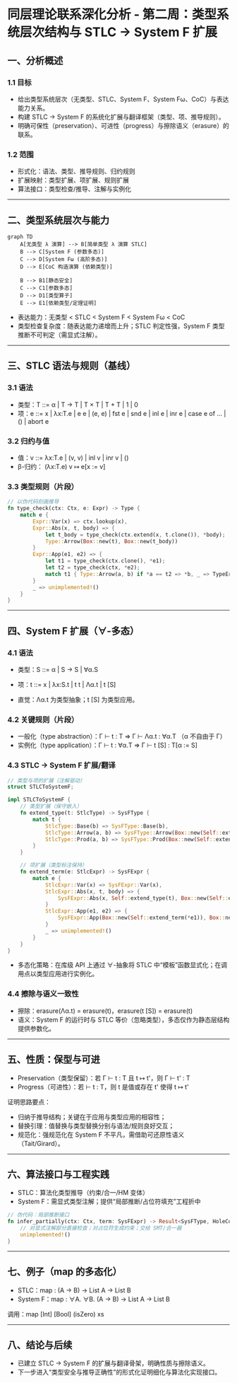 # 同层理论联系深化分析 - 第二周：类型系统层次结构与 STLC → System F 扩展

## 一、分析概述

### 1.1 目标

- 给出类型系统层次（无类型、STLC、System F、System Fω、CoC）与表达能力关系。
- 构建 STLC → System F 的系统化扩展与翻译框架（类型、项、推导规则）。
- 明确可保性（preservation）、可进性（progress）与擦除语义（erasure）的联系。

### 1.2 范围

- 形式化：语法、类型、推导规则、归约规则
- 扩展映射：类型扩展、项扩展、规则扩展
- 算法接口：类型检查/推导、注解与实例化

---

## 二、类型系统层次与能力

```mermaid
graph TD
    A[无类型 λ 演算] --> B[简单类型 λ 演算 STLC]
    B --> C[System F (参数多态)]
    C --> D[System Fω (高阶多态)]
    D --> E[CoC 构造演算 (依赖类型)]

    B --> B1[静态安全]
    C --> C1[参数多态]
    D --> D1[类型算子]
    E --> E1[依赖类型/定理证明]
```

- 表达能力：无类型 < STLC < System F < System Fω < CoC
- 类型检查复杂度：随表达能力递增而上升；STLC 判定性强，System F 类型推断不可判定（需显式注解）。

---

## 三、STLC 语法与规则（基线）

### 3.1 语法

- 类型：T ::= α | T → T | T × T | T + T | 1 | 0
- 项：e ::= x | λx:T.e | e e | (e, e) | fst e | snd e | inl e | inr e | case e of ... | () | abort e

### 3.2 归约与值

- 值：v ::= λx:T.e | (v, v) | inl v | inr v | ()
- β-归约： (λx:T.e) v ↦ e[x := v]

### 3.3 类型规则（片段）

```rust
// 以伪代码刻画推导
fn type_check(ctx: Ctx, e: Expr) -> Type {
    match e {
        Expr::Var(x) => ctx.lookup(x),
        Expr::Abs(x, t, body) => {
            let t_body = type_check(ctx.extend(x, t.clone()), *body);
            Type::Arrow(Box::new(t), Box::new(t_body))
        }
        Expr::App(e1, e2) => {
            let t1 = type_check(ctx.clone(), *e1);
            let t2 = type_check(ctx, *e2);
            match t1 { Type::Arrow(a, b) if *a == t2 => *b, _ => TypeError }
        }
        _ => unimplemented!()
    }
}
```

---

## 四、System F 扩展（∀-多态）

### 4.1 语法

- 类型：S ::= α | S → S | ∀α.S
- 项：t ::= x | λx:S.t | t t | Λα.t | t [S]

- 直觉：Λα.t 为类型抽象；t [S] 为类型应用。

### 4.2 关键规则（片段）

- 一般化（type abstraction）：Γ ⊢ t : T  ⇒  Γ ⊢ Λα.t : ∀α.T  （α 不自由于 Γ）
- 实例化（type application）：Γ ⊢ t : ∀α.T  ⇒  Γ ⊢ t [S] : T[α := S]

### 4.3 STLC → System F 扩展/翻译

```rust
// 类型与项的扩展（注解驱动）
struct STLCToSystemF;

impl STLCToSystemF {
    // 类型扩展（保守嵌入）
    fn extend_type(t: StlcType) -> SysFType {
        match t {
            StlcType::Base(b) => SysFType::Base(b),
            StlcType::Arrow(a, b) => SysFType::Arrow(Box::new(Self::extend_type(*a)), Box::new(Self::extend_type(*b))),
            StlcType::Prod(a, b) => SysFType::Prod(Box::new(Self::extend_type(*a)), Box::new(Self::extend_type(*b))),
        }
    }

    // 项扩展（类型标注保持）
    fn extend_term(e: StlcExpr) -> SysFExpr {
        match e {
            StlcExpr::Var(x) => SysFExpr::Var(x),
            StlcExpr::Abs(x, t, body) => {
                SysFExpr::Abs(x, Self::extend_type(t), Box::new(Self::extend_term(*body)))
            }
            StlcExpr::App(e1, e2) => {
                SysFExpr::App(Box::new(Self::extend_term(*e1)), Box::new(Self::extend_term(*e2)))
            }
            _ => unimplemented!()
        }
    }
}
```

- 多态化策略：在库级 API 上通过 ∀-抽象将 STLC 中“模板”函数显式化；在调用点以类型应用进行实例化。

### 4.4 擦除与语义一致性

- 擦除：erasure(Λα.t) = erasure(t)，erasure(t [S]) = erasure(t)
- 语义：System F 的运行时与 STLC 等价（忽略类型），多态仅作为静态层结构提供参数化。

---

## 五、性质：保型与可进

- Preservation（类型保留）：若 Γ ⊢ t : T 且 t ↦ t'，则 Γ ⊢ t' : T
- Progress（可进性）：若 ⊢ t : T，则 t 是值或存在 t' 使得 t ↦ t'

证明思路要点：

- 归纳于推导结构；关键在于应用与类型应用的相容性；
- 替换引理：值替换与类型替换分别与语法/规则良好交互；
- 规范化：强规范化在 System F 不平凡，需借助可还原性语义（Tait/Girard）。

---

## 六、算法接口与工程实践

- STLC：算法化类型推导（约束/合一/HM 变体）
- System F：需显式类型注解；提供“局部推断/占位符填充”工程折中

```rust
// 伪代码：局部推断接口
fn infer_partially(ctx: Ctx, term: SysFExpr) -> Result<SysFType, HoleConstraints> {
    // 对显式注解部分直接检查；对占位符生成约束；交给 SMT/合一器
    unimplemented!()
}
```

---

## 七、例子（map 的多态化）

- STLC：map : (A → B) → List A → List B
- System F：map : ∀A. ∀B. (A → B) → List A → List B

调用：map [Int] [Bool] (isZero) xs

---

## 八、结论与后续

- 已建立 STLC → System F 的扩展与翻译骨架，明确性质与擦除语义。
- 下一步进入“类型安全与推导正确性”的形式化证明细化与算法化实现接口。
